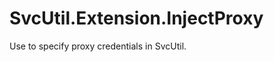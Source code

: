 SvcUtil.Extension.InjectProxy
=============================

Use to specify proxy credentials in SvcUtil.
